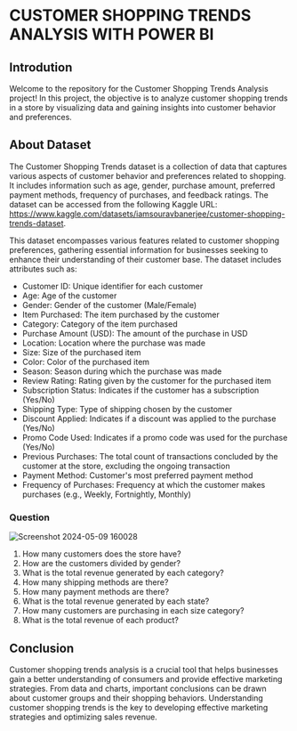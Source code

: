 # CUSTOMER SHOPPING TRENDS ANALYSIS WITH POWER BI
## Introdution
Welcome to the repository for the Customer Shopping Trends Analysis project! In this project, the objective is to analyze customer shopping trends in a store by visualizing data and gaining insights into customer behavior and preferences.

## About Dataset
The Customer Shopping Trends dataset is a collection of data that captures various aspects of customer behavior and preferences related to shopping. It includes information such as age, gender, purchase amount, preferred payment methods, frequency of purchases, and feedback ratings. The dataset can be accessed from the following Kaggle URL: https://www.kaggle.com/datasets/iamsouravbanerjee/customer-shopping-trends-dataset.

This dataset encompasses various features related to customer shopping preferences, gathering essential information for businesses seeking to enhance their understanding of their customer base. The dataset includes attributes such as:

- Customer ID: Unique identifier for each customer
- Age: Age of the customer
- Gender: Gender of the customer (Male/Female)
- Item Purchased: The item purchased by the customer
- Category: Category of the item purchased
- Purchase Amount (USD): The amount of the purchase in USD
- Location: Location where the purchase was made
- Size: Size of the purchased item
- Color: Color of the purchased item
- Season: Season during which the purchase was made
- Review Rating: Rating given by the customer for the purchased item
- Subscription Status: Indicates if the customer has a subscription (Yes/No)
- Shipping Type: Type of shipping chosen by the customer
- Discount Applied: Indicates if a discount was applied to the purchase (Yes/No)
- Promo Code Used: Indicates if a promo code was used for the purchase (Yes/No)
- Previous Purchases: The total count of transactions concluded by the customer at the store, excluding the ongoing transaction
- Payment Method: Customer's most preferred payment method
- Frequency of Purchases: Frequency at which the customer makes purchases (e.g., Weekly, Fortnightly, Monthly)

### Question
![Screenshot 2024-05-09 160028](https://github.com/tiwienpham/Customer-Shopping-Trends-Power-BI/assets/119265751/b5069cfe-6bf6-4bae-80d6-31f91e711c2d)

1. How many customers does the store have?
2. How are the customers divided by gender?
3. What is the total revenue generated by each category?
4. How many shipping methods are there?
5. How many payment methods are there?
6. What is the total revenue generated by each state?
7. How many customers are purchasing in each size category?
8. What is the total revenue of each product?

## Conclusion
Customer shopping trends analysis is a crucial tool that helps businesses gain a better understanding of consumers and provide effective marketing strategies. From data and charts, important conclusions can be drawn about customer groups and their shopping behaviors. Understanding customer shopping trends is the key to developing effective marketing strategies and optimizing sales revenue. 


